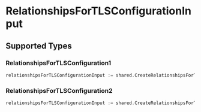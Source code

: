 # RelationshipsForTLSConfigurationInput


## Supported Types

### RelationshipsForTLSConfiguration1

```go
relationshipsForTLSConfigurationInput := shared.CreateRelationshipsForTLSConfigurationInputRelationshipsForTLSConfiguration1(components.RelationshipsForTLSConfiguration1{/* values here */})
```

### RelationshipsForTLSConfiguration2

```go
relationshipsForTLSConfigurationInput := shared.CreateRelationshipsForTLSConfigurationInputRelationshipsForTLSConfiguration2(components.RelationshipsForTLSConfiguration2{/* values here */})
```

